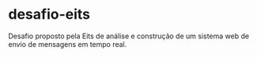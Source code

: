 # desafio-eits
Desafio proposto pela Eits de análise e construção de um sistema web de envio de mensagens em tempo real.
